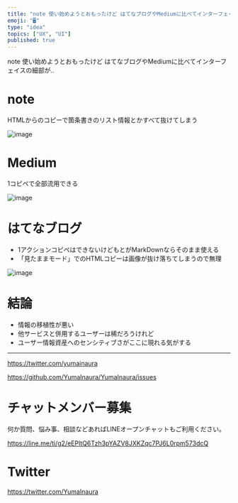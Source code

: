 ```yaml
---
title: "note 使い始めようとおもったけど はてなブログやMediumに比べてインターフェイスの細部が‥"
emoji: "🖥"
type: "idea"
topics: ["UX", "UI"]
published: true
---
```


note 使い始めようとおもったけど はてなブログやMediumに比べてインターフェイスの細部が‥

# note

HTMLからのコピーで箇条書きのリスト情報とかすべて抜けてしまう

![image](https://user-images.githubusercontent.com/13635059/50720390-d3e8fa80-10ef-11e9-849c-8490c3964216.png)

# Medium

1コピペで全部流用できる

![image](https://user-images.githubusercontent.com/13635059/50720394-e95e2480-10ef-11e9-9c9d-af658c79c2cd.png)

# はてなブログ

- 1アクションコピペはできないけどもとがMarkDownならそのまま使える
- 「見たままモード」でのHTMLコピーは画像が抜け落ちてしまうので無理

![image](https://user-images.githubusercontent.com/13635059/50720400-085cb680-10f0-11e9-9512-544ae4e52af5.png)


# 結論

- 情報の移植性が悪い
- 他サービスと併用するユーザーは稀だろうけれど
- ユーザー情報資産へのセンシティブさがここに現れる気がする

---

https://twitter.com/yumainaura

https://github.com/YumaInaura/YumaInaura/issues










<!-- Update From Qiita API -->

# チャットメンバー募集


何か質問、悩み事、相談などあればLINEオープンチャットもご利用ください。

https://line.me/ti/g2/eEPltQ6Tzh3pYAZV8JXKZqc7PJ6L0rpm573dcQ





# Twitter


https://twitter.com/YumaInaura


<!-- Update From Qiita API -->



